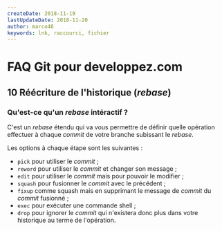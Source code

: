 ```yaml
---
createDate: 2018-11-19
lastUpdateDate: 2018-11-20
author: marco46
keywords: lnk, raccourci, fichier
---
```


# FAQ Git pour developpez.com

## 10 Réécriture de l'historique (*rebase*)

### Qu'est-ce qu'un *rebase* intéractif ?

C'est un *rebase* étendu qui va vous permettre de définir quelle opération effectuer à chaque *commit* de votre branche subissant le *rebase*.

Les options à chaque étape sont les suivantes :

- `pick` pour utiliser le *commit* ;
- `reword` pour utiliser le *commit* et changer son message ;
- `edit` pour utiliser le *commit* mais pour pouvoir le modifier ;
- `squash` pour fusionner le *commit* avec le précédent ;
- `fixup` comme squash mais en supprimant le message de *commit* du *commit* fusionné ;
- `exec` pour exécuter une commande shell ;
- `drop` pour ignorer le *commit* qui n'existera donc plus dans votre historique au terme de l'opération.
